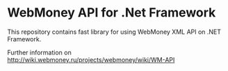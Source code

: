 # WebMoney API for .Net Framework

This repository contains fast library for using WebMoney XML API on .NET Framework.

Further information on http://wiki.webmoney.ru/projects/webmoney/wiki/WM-API
